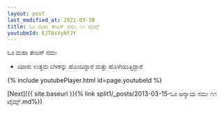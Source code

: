 ```yaml
---
layout: post
last_modified_at: 2021-03-30
title: ಓಂ ಮಹಾ ತೇಜಸ್ ನಮಃ ೧೧ ಟೈಮ್ಸ್
youtubeId: EJT6sVyNfJY
---
```

 
 
 ಓಂ ಮಹಾ ತೇಜಸ್ ನಮಃ  
 
 -  ಯಾರು ಉತ್ತಮ ಬೆಳಕನ್ನು ಹೊಂದಿದ್ದಾರೆ ಮತ್ತು ಹೊಳೆಯುತ್ತಿದ್ದಾರೆ 
 
  
 
  
 
 
 
 
 
 


{% include youtubePlayer.html id=page.youtubeId %}
 
[Next]({{ site.baseurl }}{% link  split1/_posts/2013-03-15-ಓಂ ಜನ್ಯಾಯ ನಮಃ ೧೧ ಟೈಮ್ಸ್.md%})
 
